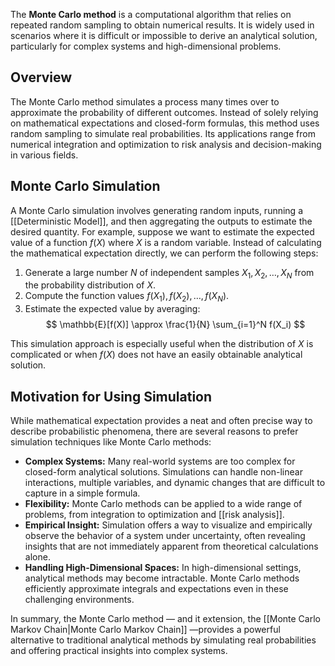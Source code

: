 The **Monte Carlo method** is a computational algorithm that relies on repeated random sampling to obtain numerical results. It is widely used in scenarios where it is difficult or impossible to derive an analytical solution, particularly for complex systems and high-dimensional problems.

## Overview

The Monte Carlo method simulates a process many times over to approximate the probability of different outcomes. Instead of solely relying on mathematical expectations and closed-form formulas, this method uses random sampling to simulate real probabilities. Its applications range from numerical integration and optimization to risk analysis and decision-making in various fields.

## Monte Carlo Simulation

A Monte Carlo simulation involves generating random inputs, running a [[Deterministic Model]], and then aggregating the outputs to estimate the desired quantity. For example, suppose we want to estimate the expected value of a function $f(X)$ where $X$ is a random variable. Instead of calculating the mathematical expectation directly, we can perform the following steps:

1. Generate a large number $N$ of independent samples $X_1, X_2, \dots, X_N$ from the probability distribution of $X$.
2. Compute the function values $f(X_1), f(X_2), \dots, f(X_N)$.
3. Estimate the expected value by averaging:
   $$
   \mathbb{E}[f(X)] \approx \frac{1}{N} \sum_{i=1}^N f(X_i)
   $$

This simulation approach is especially useful when the distribution of $X$ is complicated or when $f(X)$ does not have an easily obtainable analytical solution.

## Motivation for Using Simulation

While mathematical expectation provides a neat and often precise way to describe probabilistic phenomena, there are several reasons to prefer simulation techniques like Monte Carlo methods:

- **Complex Systems:** Many real-world systems are too complex for closed-form analytical solutions. Simulations can handle non-linear interactions, multiple variables, and dynamic changes that are difficult to capture in a simple formula.
- **Flexibility:** Monte Carlo methods can be applied to a wide range of problems, from integration to optimization and [[risk analysis]].
- **Empirical Insight:** Simulation offers a way to visualize and empirically observe the behavior of a system under uncertainty, often revealing insights that are not immediately apparent from theoretical calculations alone.
- **Handling High-Dimensional Spaces:** In high-dimensional settings, analytical methods may become intractable. Monte Carlo methods efficiently approximate integrals and expectations even in these challenging environments.

In summary, the Monte Carlo method — and it extension, the [[Monte Carlo Markov Chain|Monte Carlo Markov Chain]] —provides a powerful alternative to traditional analytical methods by simulating real probabilities and offering practical insights into complex systems.
